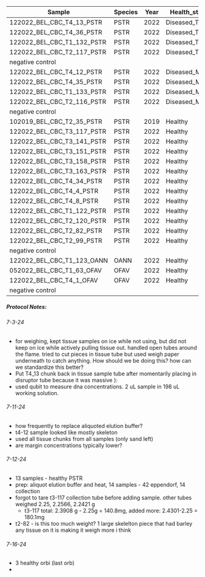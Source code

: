 
| Sample                     | Species | Year | Health_status   | Starting_Weight | Date_Extracted | Raw_ng_ul | Extracted_Location |     |
| -------------------------- | ------- | ---- | --------------- | --------------- | -------------- | --------- | ------------------ | --- |
| 122022_BEL_CBC_T4_13_PSTR  | PSTR    | 2022 | Diseased_Tissue | 178.7           | 7/3/2024       | 6.21      | UML_R2_B26         |     |
| 122022_BEL_CBC_T4_36_PSTR  | PSTR    | 2022 | Diseased_Tissue | 177.3           | 7/3/2024       | 34.8      | UML_R2_B26         |     |
| 122022_BEL_CBC_T1_132_PSTR | PSTR    | 2022 | Diseased_Tissue | 171.6           | 7/3/2024       | 29.4      | UML_R2_B26         |     |
| 122022_BEL_CBC_T2_117_PSTR | PSTR    | 2022 | Diseased_Tissue | 280.8           | 7/3/2024       | 22.5      | UML_R2_B26         |     |
| negative control           |         |      |                 |                 | 7/3/2024       | too low   | UML_R2_B26         |     |
| 122022_BEL_CBC_T4_12_PSTR  | PSTR    | 2022 | Diseased_Margin | 179.5           | 7/11/2024      | 3.49      | UML_R2_B26         |     |
| 122022_BEL_CBC_T4_35_PSTR  | PSTR    | 2022 | Diseased_Margin | 207.7           | 7/11/2024      | 13.0      | UML_R2_B26         |     |
| 122022_BEL_CBC_T1_133_PSTR | PSTR    | 2022 | Diseased_Margin | 179             | 7/11/2024      | 9.9       | UML_R2_B26         |     |
| 122022_BEL_CBC_T2_116_PSTR | PSTR    | 2022 | Diseased_Margin | 188.7           | 7/11/2024      | 7.87      | UML_R2_B26         |     |
| negative control           |         |      |                 |                 | 7/11/2024      | too low   | UML_R2_B26         |     |
| 102019_BEL_CBC_T2_35_PSTR  | PSTR    | 2019 | Healthy         | 219.4           | 7/12/2024      | 19.0      | UML_R2_B26         |     |
| 122022_BEL_CBC_T3_117_PSTR | PSTR    | 2022 | Healthy         | 180.1           | 7/12/2024      | 22.7      | UML_R2_B26         |     |
| 122022_BEL_CBC_T3_141_PSTR | PSTR    | 2022 | Healthy         | 219.4           | 7/12/2024      | 6.21      | UML_R2_B26         |     |
| 122022_BEL_CBC_T3_151_PSTR | PSTR    | 2022 | Healthy         | 171.6           | 7/12/2024      | 10.8      | UML_R2_B26         |     |
| 122022_BEL_CBC_T3_158_PSTR | PSTR    | 2022 | Healthy         | 283.9           | 7/12/2024      | 8.87      | UML_R2_B26         |     |
| 122022_BEL_CBC_T3_163_PSTR | PSTR    | 2022 | Healthy         | 172.3           | 7/12/2024      | 12.0      | UML_R2_B26         |     |
| 122022_BEL_CBC_T4_34_PSTR  | PSTR    | 2022 | Healthy         | 270.4           | 7/12/2024      | 3.99      | UML_R2_B26         |     |
| 122022_BEL_CBC_T4_4_PSTR   | PSTR    | 2022 | Healthy         | 163.1           | 7/12/2024      | 7.07      | UML_R2_B26         |     |
| 122022_BEL_CBC_T4_8_PSTR   | PSTR    | 2022 | Healthy         | 95.5            | 7/12/2024      | 4.63      | UML_R2_B26         |     |
| 122022_BEL_CBC_T1_122_PSTR | PSTR    | 2022 | Healthy         | 199.4           | 7/12/2024      | 9.58      | UML_R2_B26         |     |
| 122022_BEL_CBC_T2_120_PSTR | PSTR    | 2022 | Healthy         | 176.1           | 7/12/2024      | 14.7      | UML_R2_B26         |     |
| 122022_BEL_CBC_T2_82_PSTR  | PSTR    | 2022 | Healthy         | 365             | 7/12/2024      | 17.7      | UML_R2_B26         |     |
| 122022_BEL_CBC_T2_99_PSTR  | PSTR    | 2022 | Healthy         | 243.2           | 7/12/2024      | 34.2      | UML_R2_B26         |     |
| negative control           |         |      |                 |                 | 7/12/2024      | too low   | UML_R2_B26         |     |
| 122022_BEL_CBC_T1_123_OANN | OANN    | 2022 | Healthy         | 160.2           | 7/16/2024      |           |                    |     |
| 052022_BEL_CBC_T1_63_OFAV  | OFAV    | 2022 | Healthy         | 174.4           | 7/16/2024      |           |                    |     |
| 122022_BEL_CBC_T4_1_OFAV   | OFAV    | 2022 | Healthy         | 183.5           | 7/16/2024      |           |                    |     |
| negative control           |         |      |                 |                 | 7/16/2024      |           |                    |     |

 
##### Protocol Notes: 
###### 7-3-24
- for weighing, kept tissue samples on ice while not using, but did not keep on ice while actively pulling tissue out. handled open tubes around the flame. tried to cut pieces in tissue tube but used weigh paper underneath to catch anything. How should we be doing this? how can we standardize this better? 
- Put T4_13 chunk back in tissue sample tube after momentarily placing in disruptor tube because it was massive ): 
- used qubit to measure dna concentrations. 2 uL sample in 198 uL working solution.
###### 7-11-24
- how frequently to replace aliquoted elution buffer?
- t4-12 sample looked like mostly skeleton
- used all tissue chunks from all samples (only sand left)
- are margin concentrations typically lower?

###### 7-12-24
- 13 samples - healthy PSTR 
- prep: aliquot elution buffer and heat, 14 samples - 42 eppendorf, 14 collection 
- forgot to tare t3-117 collection tube before adding sample. other tubes weighed 2.25, 2.2566, 2.2421 g 
	- t3-117 total: 2.3908 g - 2.25g = 140.8mg, added more: 2.4301-2.25 = 180.1mg 
- t2-82 - is this too much weight? 1 large skelelton piece that had barley any tissue on it is making it weigh more i think 

###### 7-16-24
- 3 healthy orbi (last orb)
- 